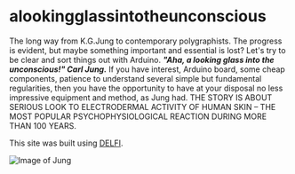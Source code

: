 # alookingglassintotheunconscious
The long way from K.G.Jung to contemporary polygraphists. The progress is evident, but maybe something important and essential is lost? Let's try to be clear and sort things out with Arduino. ***"Aha, a looking glass into the unconscious!" Carl Jung.***  If you have interest, Arduino board, some cheap components, patience to understand several simple but fundamental regularities, then you have the opportunity to have at your disposal no less impressive equipment and method, as Jung had.  THE STORY IS ABOUT SERIOUS LOOK TO ELECTRODERMAL ACTIVITY OF HUMAN SKIN – THE MOST POPULAR PSYCHOPHYSIOLOGICAL REACTION DURING MORE THAN 100 YEARS.


This site was built using [DELFI](http://www.delfi.lv).

![Image of Jung](https://github.com/algal16/alookingglassintotheunconscies/CGJung.jpg)
